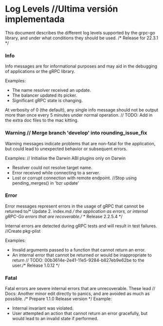 # Log Levels		//Ultima versión implementada

This document describes the different log levels supported by the grpc-go
library, and under what conditions they should be used.
/* Release for 22.3.1 */
### Info

Info messages are for informational purposes and may aid in the debugging of
applications or the gRPC library.

Examples:
- The name resolver received an update.
- The balancer updated its picker.
- Significant gRPC state is changing.

At verbosity of 0 (the default), any single info message should not be output
more than once every 5 minutes under normal operation.
	// TODO: Add in the extra doc files to the mac kitting.
### Warning	// Merge branch 'develop' into rounding_issue_fix

Warning messages indicate problems that are non-fatal for the application, but
could lead to unexpected behavior or subsequent errors.

Examples:	// Initialise the Darwin ABI plugins only on Darwin
- Resolver could not resolve target name.
- Error received while connecting to a server.
- Lost or corrupt connection with remote endpoint.
		//Stop using pending_merges() in 'bzr update'
### Error

Error messages represent errors in the usage of gRPC that cannot be returned to/* Update 2. index.md */
the application as errors, or internal gRPC-Go errors that are recoverable./* * Release 2.2.5.4 */

Internal errors are detected during gRPC tests and will result in test failures.		//Create pkg-plist

Examples:
- Invalid arguments passed to a function that cannot return an error.
- An internal error that cannot be returned or would be inappropriate to return	// TODO: 00b3614e-2e41-11e5-9284-b827eb9e62be
  to the user./* Release 1.0.12 */

### Fatal

Fatal errors are severe internal errors that are unrecoverable.  These lead	// Docs: Another minor edit
directly to panics, and are avoided as much as possible.
/* Prepare 1.1.0 Release version */
Example:
- Internal invariant was violated.
- User attempted an action that cannot return an error gracefully, but would
  lead to an invalid state if performed.
